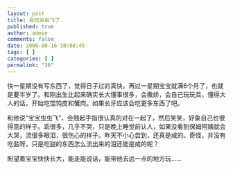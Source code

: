 ```yaml
---
layout: post
title: 会玩虫虫飞了
published: true
author: admin
comments: false
date: 2006-08-16 10:08:45
tags: [ ]
categories: [ ]
permalink: "36"
---
```

快一星期没有写东西了，觉得日子过的真快，再过一星期宝宝就满6个月了，也就是要半岁了。和刚出生比起来确实长大懂事很多，会撒娇，会自己玩玩具，懂得大人的话，开始吃馄饨皮和蟹肉。如果长牙应该会吃更多东西了吧。


  


和他说“宝宝虫虫飞”，会翘起手指很认真的对在一起了，然后笑笑，好象自己也很得意的样子。乖很多，几乎不哭，只是晚上睡觉前认人，如果没看到保姆阿姨就会大哭，流很多眼泪，很伤心的样子。昨天不小心尝到，还真是咸的。奇怪，并没有吃盐呀，只是吃甜的东西怎么流出来的泪还能是咸的呢？


  


盼望着宝宝快快长大，能走能说话，能带他去远一点的地方玩……